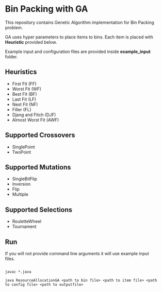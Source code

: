 # Bin Packing with GA

This repository contains Genetic Algorithm implementation for Bin Packing problem.

GA uses hyper parameters to place items to bins. Each item is placed with **Heuristic** provided below.

Example input and configuration files are provided inside **example_input** folder.


## Heuristics

- First Fit (FF) 
- Worst Fit (WF)
- Best Fit (BF) 
- Last Fit (LF)
- Next Fit (NF) 
- Filler (FL)
- Djang and Fitch (DJF) 
- Almost Worst Fit (AWF)

## Supported Crossovers

- SinglePoint
- TwoPoint

## Supported Mutations

- SingleBitFlip
- Inversion 
- Flip
- Multiple

## Supported Selections

- RouletteWheel
- Tournament

## Run

If you will not provide command line arguments it will use example input files.

```

javac *.java

java ResourceAllocationGA <path to bin file> <path to item file> <path to config file> <path to outputfile>

```
